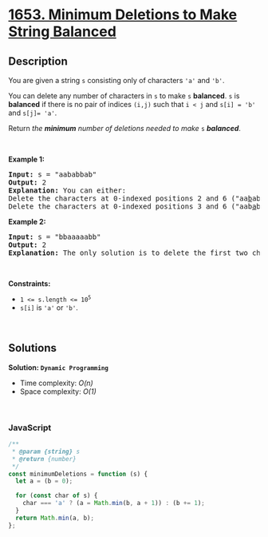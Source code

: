 # [1653. Minimum Deletions to Make String Balanced](https://leetcode.com/problems/minimum-deletions-to-make-string-balanced)

## Description

<div class="xFUwe" data-track-load="description_content"><p>You are given a string <code>s</code> consisting only of characters <code>'a'</code> and <code>'b'</code>​​​​.</p>

<p>You can delete any number of characters in <code>s</code> to make <code>s</code> <strong>balanced</strong>. <code>s</code> is <strong>balanced</strong> if there is no pair of indices <code>(i,j)</code> such that <code>i &lt; j</code> and <code>s[i] = 'b'</code> and <code>s[j]= 'a'</code>.</p>

<p>Return <em>the <strong>minimum</strong> number of deletions needed to make </em><code>s</code><em> <strong>balanced</strong></em>.</p>

<p>&nbsp;</p>
<p><strong class="example">Example 1:</strong></p>

<pre><strong>Input:</strong> s = "aababbab"
<strong>Output:</strong> 2
<strong>Explanation:</strong> You can either:
Delete the characters at 0-indexed positions 2 and 6 ("aa<u>b</u>abb<u>a</u>b" -&gt; "aaabbb"), or
Delete the characters at 0-indexed positions 3 and 6 ("aab<u>a</u>bb<u>a</u>b" -&gt; "aabbbb").
</pre>

<p><strong class="example">Example 2:</strong></p>

<pre><strong>Input:</strong> s = "bbaaaaabb"
<strong>Output:</strong> 2
<strong>Explanation:</strong> The only solution is to delete the first two characters.
</pre>

<p>&nbsp;</p>
<p><strong>Constraints:</strong></p>

<ul>
	<li><code>1 &lt;= s.length &lt;= 10<sup>5</sup></code></li>
	<li><code>s[i]</code> is&nbsp;<code>'a'</code> or <code>'b'</code>​​.</li>
</ul>
</div>

<p>&nbsp;</p>

## Solutions

**Solution: `Dynamic Programming`**

- Time complexity: <em>O(n)</em>
- Space complexity: <em>O(1)</em>

<p>&nbsp;</p>

### **JavaScript**

```js
/**
 * @param {string} s
 * @return {number}
 */
const minimumDeletions = function (s) {
  let a = (b = 0);

  for (const char of s) {
    char === 'a' ? (a = Math.min(b, a + 1)) : (b += 1);
  }
  return Math.min(a, b);
};
```
